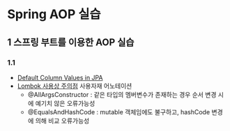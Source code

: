 # Spring AOP 실습

## 1 스프링 부트를 이용한 AOP 실습

### 1.1 

* [Default Column Values in JPA](https://kwonnam.pe.kr/wiki/java/lombok/pitfall) 
* [Lombok 사용상 주의점](https://kwonnam.pe.kr/wiki/java/lombok/pitfall) 사용자재 어노테이션
  - @AllArgsConstructor : 같은 타입의 멤버변수가 존재하는 경우 순서 변경 시에 예기치 않은 오류가능성
  - @EqualsAndHashCode : mutable 객체임에도 불구하고, hashCode 변경에 의해 비교 오류가능성